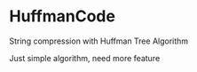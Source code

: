 HuffmanCode
===========

String compression with Huffman Tree Algorithm

Just simple algorithm, need more feature

